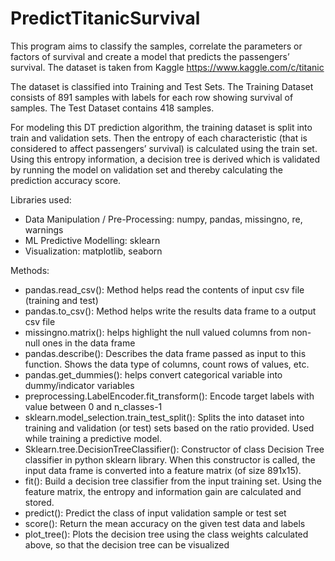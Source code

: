 # PredictTitanicSurvival
This program aims to classify the samples, correlate the parameters or factors of survival and create a model that predicts the passengers’ survival.
The dataset is taken from Kaggle
https://www.kaggle.com/c/titanic

The dataset is classified into Training and Test Sets.
The Training Dataset consists of 891 samples with labels for each row showing survival of samples.
The Test Dataset contains 418 samples.

For modeling this DT prediction algorithm, the training dataset is split into train and validation sets.
Then the entropy of each characteristic (that is considered to affect passengers’ survival) is calculated using the train set.
Using this entropy information, a decision tree is derived which is validated by running the model on validation set and thereby calculating the prediction accuracy score.

Libraries used:
- Data Manipulation / Pre-Processing: numpy, pandas, missingno, re, warnings
- ML Predictive Modelling: sklearn
- Visualization: matplotlib, seaborn

Methods:
- pandas.read_csv(): Method helps read the contents of input csv file (training and test)
- pandas.to_csv(): Method helps write the results data frame to a output csv file
- missingno.matrix(): helps highlight the null valued columns from non-null ones in the data frame
- pandas.describe(): Describes the data frame passed as input to this function. Shows the data type of columns, count rows of values, etc.
- pandas.get_dummies(): helps convert categorical variable into dummy/indicator variables
- preprocessing.LabelEncoder.fit_transform(): Encode target labels with value between 0 and n_classes-1
- sklearn.model_selection.train_test_split(): Splits the into dataset into training and validation (or test) sets based on the ratio provided. Used while training a predictive model.
- Sklearn.tree.DecisionTreeClassifier(): Constructor of class Decision Tree classifier in python sklearn library. When this constructor is called, the input data frame is converted into a feature matrix (of size 891x15).
- fit(): Build a decision tree classifier from the input training set. Using the feature matrix, the entropy and information gain are calculated and stored.
- predict(): Predict the class of input validation sample or test set
- score(): Return the mean accuracy on the given test data and labels
- plot_tree(): Plots the decision tree using the class weights calculated above, so that the decision tree can be visualized
